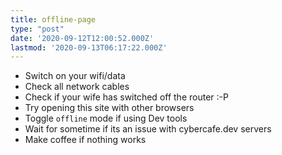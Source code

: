 ```yaml
---
title: offline-page
type: "post"
date: '2020-09-12T12:00:52.000Z'
lastmod: '2020-09-13T06:17:22.000Z'
---
```



* Switch on your wifi/data
* Check all network cables
* Check if your wife has switched off the router :-P
* Try opening this site with other browsers
* Toggle `offline` mode if using Dev tools
* Wait for sometime if its an issue with cybercafe.dev servers
* Make coffee if nothing works